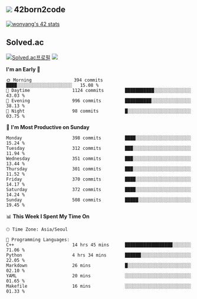 
## <img src="https://img.shields.io/badge/-000000?style=flat&logo=42&logoColor=white"> 42born2code
<!--[![wonyang's 42 stats](https://badge42.vercel.app/api/v2/cl5nhe5b6007809kydha7ht42/stats?cursusId=21&coalitionId=88)](https://profile.intra.42.fr/users/wonyang)-->

[![wonyang's 42 stats](https://badge.mediaplus.ma/starryblue/wonyang?1337Badge=off&UM6P=off)](https://github.com/oakoudad/badge42)

## Solved.ac
[![Solved.ac프로필](http://mazassumnida.wtf/api/v2/generate_badge?boj=bennyws)](https://solved.ac/bennyws)
<a href="https://solved.ac/bennyws"><img src="http://mazandi.herokuapp.com/api?handle=bennyws&theme=cold"/></a>

<!--START_SECTION:waka-->
**I'm an Early 🐤** 

```text
🌞 Morning                394 commits         ████░░░░░░░░░░░░░░░░░░░░░   15.08 % 
🌆 Daytime                1124 commits        ███████████░░░░░░░░░░░░░░   43.03 % 
🌃 Evening                996 commits         ██████████░░░░░░░░░░░░░░░   38.13 % 
🌙 Night                  98 commits          █░░░░░░░░░░░░░░░░░░░░░░░░   03.75 % 
```
📅 **I'm Most Productive on Sunday** 

```text
Monday                   398 commits         ████░░░░░░░░░░░░░░░░░░░░░   15.24 % 
Tuesday                  312 commits         ███░░░░░░░░░░░░░░░░░░░░░░   11.94 % 
Wednesday                351 commits         ███░░░░░░░░░░░░░░░░░░░░░░   13.44 % 
Thursday                 301 commits         ███░░░░░░░░░░░░░░░░░░░░░░   11.52 % 
Friday                   370 commits         ████░░░░░░░░░░░░░░░░░░░░░   14.17 % 
Saturday                 372 commits         ████░░░░░░░░░░░░░░░░░░░░░   14.24 % 
Sunday                   508 commits         █████░░░░░░░░░░░░░░░░░░░░   19.45 % 
```


📊 **This Week I Spent My Time On** 

```text
🕑︎ Time Zone: Asia/Seoul

💬 Programming Languages: 
C++                      14 hrs 45 mins      ██████████████████░░░░░░░   71.06 % 
Python                   4 hrs 34 mins       ██████░░░░░░░░░░░░░░░░░░░   22.05 % 
Markdown                 26 mins             █░░░░░░░░░░░░░░░░░░░░░░░░   02.10 % 
YAML                     20 mins             ░░░░░░░░░░░░░░░░░░░░░░░░░   01.65 % 
Makefile                 16 mins             ░░░░░░░░░░░░░░░░░░░░░░░░░   01.33 % 
```


<!--END_SECTION:waka-->
